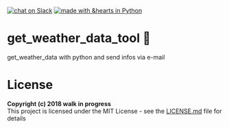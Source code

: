 [![chat on Slack](https://img.shields.io/badge/chat%20on%20-Slack-blue.svg)](walkinprogress.slack.com)
[![made with &hearts in Python](https://img.shields.io/badge/made%20with%20%E2%9D%A4%20in-Python-red.svg)](http://shields.io/#your-badge)


# get_weather_data_tool &#x1F4D9;
get_weather_data with python and send infos via e-mail

# License

**Copyright (c) 2018 walk in progress** </br>
This project is licensed under the MIT License - see the [LICENSE.md](LICENSE.md) file for details
